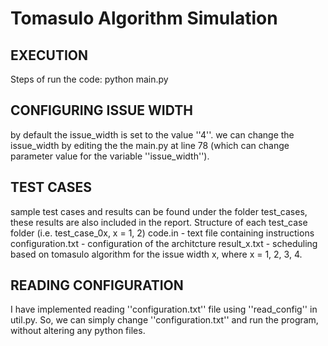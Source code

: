 # Tomasulo Algorithm Simulation

## EXECUTION

Steps of run the code:
python main.py

## CONFIGURING ISSUE WIDTH

by default the issue_width is set to the value ''4''.
we can change the issue_width by editing the the main.py at line 78 (which can change parameter value for the variable ''issue_width'').

## TEST CASES

sample test cases and results can be found under the folder test_cases, these results are also included in the report.
Structure of each test_case folder (i.e. test_case_0x, x = 1, 2)
code.in - text file containing instructions
configuration.txt - configuration of the architcture
result_x.txt - scheduling based on tomasulo algorithm for the issue width x, where x = 1, 2, 3, 4.

## READING CONFIGURATION

I have implemented reading ''configuration.txt'' file using ''read_config'' in util.py.
So, we can simply change ''configuration.txt'' and run the program, without altering any python files.
